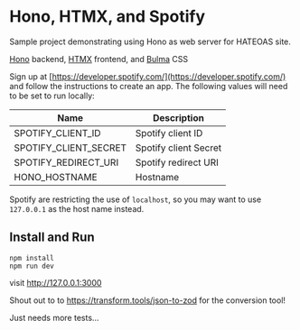 # Hono, HTMX, and Spotify

Sample project demonstrating using Hono as web server for HATEOAS site.

[Hono](https://hono.dev) backend, [HTMX](https://htmx.org) frontend, and [Bulma](https://bulma.io) CSS
                     
Sign up at [https://developer.spotify.com/](https://developer.spotify.com/) and follow the instructions to create an app. The following values will need to be set to run locally:



|Name                 | Description           |
|---------------------|-----------------------|
|SPOTIFY_CLIENT_ID    | Spotify client ID     |
|SPOTIFY_CLIENT_SECRET| Spotify client Secret |
|SPOTIFY_REDIRECT_URI | Spotify redirect URI  |
|HONO_HOSTNAME        | Hostname              |

Spotify are restricting the use of `localhost`, so you may want to use `127.0.0.1` as the host name instead.

## Install and Run
```
npm install
npm run dev
```

visit http://127.0.0.1:3000

Shout out to to https://transform.tools/json-to-zod for the conversion tool!

Just needs more tests...